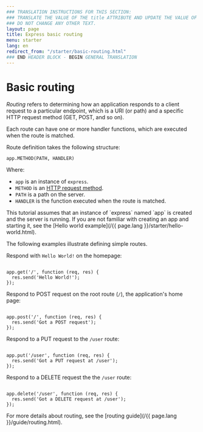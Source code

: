 ```yaml
---
### TRANSLATION INSTRUCTIONS FOR THIS SECTION:
### TRANSLATE THE VALUE OF THE title ATTRIBUTE AND UPDATE THE VALUE OF THE lang ATTRIBUTE.
### DO NOT CHANGE ANY OTHER TEXT.
layout: page
title: Express basic routing
menu: starter
lang: en
redirect_from: "/starter/basic-routing.html"
### END HEADER BLOCK - BEGIN GENERAL TRANSLATION
---
```


# Basic routing

_Routing_ refers to determining how an application responds to a client request to a particular endpoint, which is a URI (or path) and a specific HTTP request method (GET, POST, and so on).

Each route can have one or more handler functions, which are executed when the route is matched.

Route definition takes the following structure:
<pre><code class="language-text" translate="no">app.METHOD(PATH, HANDLER)</code></pre>

Where:

- `app` is an instance of `express`.
- `METHOD` is an [HTTP request method](http://en.wikipedia.org/wiki/Hypertext_Transfer_Protocol).
- `PATH` is a path on the server.
- `HANDLER` is the function executed when the route is matched.

<div class="doc-box doc-notice" markdown="1">
This tutorial assumes that an instance of `express` named `app` is created and the server is running. If you are not familiar with creating an app and starting it, see the [Hello world example](/{{ page.lang }}/starter/hello-world.html).
</div>

The following examples illustrate defining simple routes.

Respond with `Hello World!` on the homepage:

<pre><code class="language-javascript" translate="no">
app.get('/', function (req, res) {
  res.send('Hello World!');
});
</code></pre>

Respond to POST request on the root route (`/`), the application's home page:

<pre><code class="language-javascript" translate="no">
app.post('/', function (req, res) {
  res.send('Got a POST request');
});
</code></pre>

Respond to a PUT request to the `/user` route:

<pre><code class="language-javascript" translate="no">
app.put('/user', function (req, res) {
  res.send('Got a PUT request at /user');
});
</code></pre>

Respond to a DELETE request the the `/user` route:

<pre><code class="language-javascript" translate="no">
app.delete('/user', function (req, res) {
  res.send('Got a DELETE request at /user');
});
</code></pre>

For more details about routing, see the [routing guide](/{{ page.lang }}/guide/routing.html).
